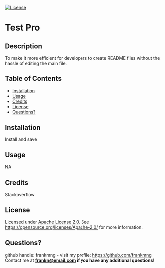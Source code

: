 [![License](https://img.shields.io/badge/License-Apache_2.0-blue.svg)](https://opensource.org/licenses/Apache-2.0)

# Test Pro

## Description
To make it more efficient for developers to create README files without the hassle of editing the main file.

## Table of Contents
- [Installation](#installation)
- [Usage](#usage)
- [Credits](#credits)
- [License](#license)
- [Questions?](#questions?)

## Installation
Install and save

## Usage
NA

## Credits
Stackoverflow

## License
Licensed under <a href="https://opensource.org/licenses/Apache-2.0/">Apache License 2.0<a>.
See https://opensource.org/licenses/Apache-2.0/ for more information.

## Questions?

github handle: frankmng - visit my profile: https://github.com/frankmng<br>
Contact me at <strong>frankn@email.com<strong> if you have any additional questions!

